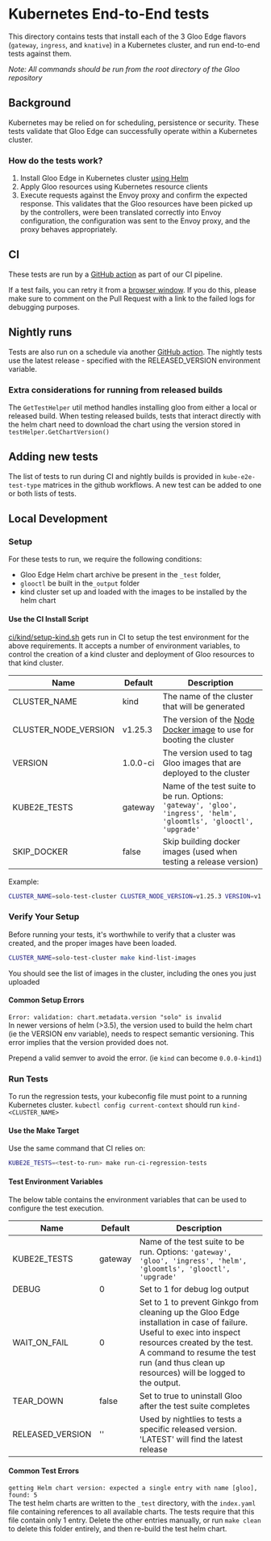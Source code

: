 # Kubernetes End-to-End tests
This directory contains tests that install each of the 3 Gloo Edge flavors (`gateway`, `ingress`, and `knative`) in a Kubernetes cluster, and run
end-to-end tests against them.

*Note: All commands should be run from the root directory of the Gloo repository*

## Background
Kubernetes may be relied on for scheduling, persistence or security. These tests validate that Gloo Edge can successfully operate within a Kubernetes cluster.

### How do the tests work?
1. Install Gloo Edge in Kubernetes cluster [using Helm](https://github.com/solo-io/gloo/blob/1f457f4ef5f32aedabc58ef164aeea92acbf481e/test/kube2e/gateway/gateway_suite_test.go#L84)
1. Apply Gloo resources using Kubernetes resource clients
1. Execute requests against the Envoy proxy and confirm the expected response. This validates that the Gloo resources have been picked up by the controllers, were been translated correctly into Envoy configuration, the configuration was sent to the Envoy proxy, and the proxy behaves appropriately.

## CI
These tests are run by a [GitHub action](https://github.com/solo-io/gloo/blob/master/.github/workflows/regression-tests.yaml) as part of our CI pipeline.

If a test fails, you can retry it from a [browser window](https://docs.github.com/en/actions/managing-workflow-runs/re-running-workflows-and-jobs#reviewing-previous-workflow-runs). If you do this, please make sure to comment on the Pull Request with a link to the failed logs for debugging purposes.

## Nightly runs
Tests are also run on a schedule via another [GitHub action](https://github.com/solo-io/gloo/blob/master/.github/workflows/nightly-tests.yaml). The nightly tests use the latest release - specified with the RELEASED_VERSION environment variable. 
### Extra considerations for running from released builds
The `GetTestHelper` util method handles installing gloo from either a local or released build. When testing released builds, tests that interact directly with the helm chart need to download the chart using the version stored in `testHelper.GetChartVersion()`

## Adding new tests
The list of tests to run during CI and nightly builds is provided in `kube-e2e-test-type` matrices in the github workflows. A new test can be added to one or both lists of tests.  
## Local Development

### Setup
For these tests to run, we require the following conditions:
  - Gloo Edge Helm chart archive be present in the `_test` folder,
  - `glooctl` be built in the`_output` folder
  - kind cluster set up and loaded with the images to be installed by the helm chart

#### Use the CI Install Script
[ci/kind/setup-kind.sh](`https://github.com/solo-io/gloo/blob/master/ci/kind/setup-kind.sh`) gets run in CI to setup the test environment for the above requirements.
It accepts a number of environment variables, to control the creation of a kind cluster and deployment of Gloo resources to that kind cluster.

| Name                 | Default  | Description                                                                                                         |
|----------------------|----------|---------------------------------------------------------------------------------------------------------------------|
| CLUSTER_NAME         | kind     | The name of the cluster that will be generated                                                                      |
| CLUSTER_NODE_VERSION | v1.25.3  | The version of the [Node Docker image](https://hub.docker.com/r/kindest/node/) to use for booting the cluster       |
| VERSION              | 1.0.0-ci | The version used to tag Gloo images that are deployed to the cluster                                                |
| KUBE2E_TESTS         | gateway  | Name of the test suite to be run. Options: `'gateway', 'gloo', 'ingress', 'helm', 'gloomtls', 'glooctl', 'upgrade'` |
| SKIP_DOCKER          | false    | Skip building docker images (used when testing a release version)                                                   |

Example:
```bash
CLUSTER_NAME=solo-test-cluster CLUSTER_NODE_VERSION=v1.25.3 VERSION=v1.0.0-solo-test ci/kind/setup-kind.sh
```

### Verify Your Setup
Before running your tests, it's worthwhile to verify that a cluster was created, and the proper images have been loaded.

```bash
CLUSTER_NAME=solo-test-cluster make kind-list-images
```
You should see the list of images in the cluster, including the ones you just uploaded

#### Common Setup Errors
`Error: validation: chart.metadata.version "solo" is invalid`\
In newer versions of helm (>3.5), the version used to build the helm chart (ie the VERSION env variable), needs to respect semantic versioning. This error implies that the version provided does not.

Prepend a valid semver to avoid the error. (ie `kind` can become `0.0.0-kind1`)

### Run Tests
To run the regression tests, your kubeconfig file must point to a running Kubernetes cluster.
`kubectl config current-context` should run `kind-<CLUSTER_NAME>`

#### Use the Make Target

Use the same command that CI relies on:
```bash
KUBE2E_TESTS=<test-to-run> make run-ci-regression-tests
```

#### Test Environment Variables
The below table contains the environment variables that can be used to configure the test execution.

| Name             | Default | Description                                                                                                                                                                                                                                        |
|------------------|---------|----------------------------------------------------------------------------------------------------------------------------------------------------------------------------------------------------------------------------------------------------|
| KUBE2E_TESTS     | gateway | Name of the test suite to be run. Options: `'gateway', 'gloo', 'ingress', 'helm', 'gloomtls', 'glooctl', 'upgrade'`                                                                                                                                |
| DEBUG            | 0       | Set to 1 for debug log output                                                                                                                                                                                                                      |
| WAIT_ON_FAIL     | 0       | Set to 1 to prevent Ginkgo from cleaning up the Gloo Edge installation in case of failure. Useful to exec into inspect resources created by the test. A command to resume the test run (and thus clean up resources) will be logged to the output. |
| TEAR_DOWN        | false   | Set to true to uninstall Gloo after the test suite completes                                                                                                                                                                                       |
| RELEASED_VERSION | ''      | Used by nightlies to tests a specific released version. 'LATEST' will find the latest release                                                                                                                                                      |
#### Common Test Errors
`getting Helm chart version: expected a single entry with name [gloo], found: 5`\
The test helm charts are written to the `_test` directory, with the `index.yaml` file containing references to all available charts. The tests require that this file contain only 1 entry. Delete the other entries manually, or run `make clean` to delete this folder entirely, and then re-build the test helm chart.